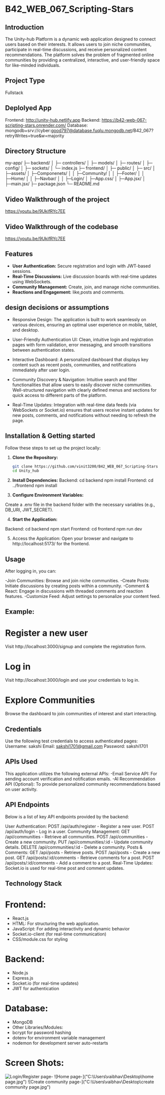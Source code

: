 # B42_WEB_067_Scripting-Stars

## Introduction
The Unity-hub Platform is a dynamic web application designed to connect users based on their interests. It allows users to join niche communities, participate in real-time discussions, and receive personalized content recommendations. The platform solves the problem of fragmented online communities by providing a centralized, interactive, and user-friendly space for like-minded individuals.

## Project Type
Fullstack

## Deplolyed App
Frontend: http://unity-hub.netlify.app
Backend: https://b42-web-067-scripting-stars.onrender.com/
Database: mongodb+srv://cyber:good797@database.fuqlu.mongodb.net/B42_067?retryWrites=true&w=majority

## Directory Structure
my-app/ 
├─ backend/ 
│ ├─ controllers/ 
│ ├─ models/ 
│ ├─ routes/ 
│ ├─ config/ 
│ ├─ sockets/ 
│ └─ index.js 
├─ frontend/ 
│ ├─ public/ 
│ ├─ src/ 
│    ├─assets/
│    ├─Componenets/
│    │  ├─Community/
│    │  ├─Footer/
│    │  ├─Home/
│    │  ├─Navbar/
│    │  ├─Login/
│    ├─App.css/
│    ├─App.jsx/
│    ├─main.jsx/
├─ package.json 
└─ README.md

## Video Walkthrough of the project
https://youtu.be/9UkifRYc7EE

## Video Walkthrough of the codebase
https://youtu.be/9UkifRYc7EE

## Features
- **User Authentication:** Secure registration and login with JWT-based sessions.
- **Real-Time Discussions:** Live discussion boards with real-time updates using WebSockets.
- **Community Management:** Create, join, and manage niche communities.
- **Reactions and Engagement:** like,posts and comments.

## design decisions or assumptions
- Responsive Design:
The application is built to work seamlessly on various devices, ensuring an optimal user experience on mobile, tablet, and desktop.

- User-Friendly Authentication UI:
Clean, intuitive login and registration pages with form validation, error messaging, and smooth transitions between authentication states.

- Interactive Dashboard:
A personalized dashboard that displays key content such as recent posts, communities, and notifications immediately after user login.

- Community Discovery & Navigation:
Intuitive search and filter functionalities that allow users to easily discover niche communities.
Well-structured navigation with clearly defined menus and sections for quick access to different parts of the platform.

- Real-Time Updates:
Integration with real-time data feeds (via WebSockets or Socket.io) ensures that users receive instant updates for new posts, comments, and notifications without needing to refresh the page.

## Installation & Getting started
Follow these steps to set up the project locally:

1. **Clone the Repository:**
   ```bash
   git clone https://github.com/vinit3200/B42_WEB_067_Scripting-Stars
   cd Unity_hub

2. **Install Dependencies:**
Backend:
   cd backend
   npm install
Frontend:
   cd ../frontend
   npm install 

3. **Configure Environment Variables:**

Create a .env file in the backend folder with the necessary variables (e.g., DB_URI, JWT_SECRET).     

4. **Start the Application:**

Backend:
   cd backend
   npm start
Frontend:
   cd frontend
   npm run dev

5. Access the Application: Open your browser and navigate to http://localhost:5173/ for the frontend.


## Usage
After logging in, you can:

-Join Communities: Browse and join niche communities.
-Create Posts: Initiate discussions by creating posts within a community.
-Comment & React: Engage in discussions with threaded comments and reaction features.
-Customize Feed: Adjust settings to personalize your content feed.

## Example:
# Register a new user
Visit http://localhost:3000/signup and complete the registration form.
# Log in
Visit http://localhost:3000/login and use your credentials to log in.
# Explore Communities
Browse the dashboard to join communities of interest and start interacting.

## Credentials
Use the following test credentials to access authenticated pages:
Username: sakshi
Email: sakshi1701@gmail.com
Password: sakshi1701 

## APIs Used
This application utilizes the following external APIs:
-Email Service API: For sending account verification and notification emails.
-AI Recommendation API (Optional): To provide personalized community recommendations based on user activity.

## API Endpoints
Below is a list of key API endpoints provided by the backend:

User Authentication:
POST /api/auth/register - Register a new user.
POST /api/auth/login - Log in a user.
Community Management:
GET /api/communities - Retrieve all communities.
POST /api/communities - Create a new community.
PUT /api/communities/:id - Update community details.
DELETE /api/communities/:id - Delete a community.
Posts & Comments:
GET /api/posts - Retrieve posts.
POST /api/posts - Create a new post.
GET /api/posts/:id/comments - Retrieve comments for a post.
POST /api/posts/:id/comments - Add a comment to a post.
Real-Time Updates:
Socket.io is used for real-time post and comment updates.


## Technology Stack
# Frontend:
- React.js
- HTML: For structuring the web application.
- JavaScript: For adding interactivity and dynamic behavior
- Socket.io-client (for real-time communication)
- CSS/module.css for styling
# Backend:
- Node.js
- Express.js
- Socket.io (for real-time updates)
- JWT for authentication
# Database:
- MongoDB
- Other Libraries/Modules:
- bcrypt for password hashing
- dotenv for environment variable management
- nodemon for development server auto-restarts

# Screen Shots:
![Login/Register page-]("(https://github.com/vinit3200/B42_WEB_067_Scripting-Stars/blob/main/WhatsApp%20Image%202025-02-10%20at%2012.11.25_3f4a4e2d.jpg)")
![Home page-]("C:\Users\vaibhav\Desktop\home page.jpg")
![Create community page-]("C:\Users\vaibhav\Desktop\create community page.jpg")

